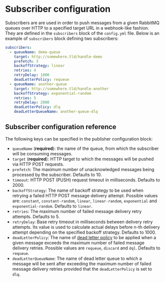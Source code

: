 # Subscriber configuration

Subscribers are are used in order to push messages from a given RabbitMQ queues over HTTP to a specified target URL in a webhook-like fashion. They are defined in the `subscribers` block of the `config.yml` file. Below is an example of `subscribers` block defining two subscribers:

```yaml
subscribers:
  - queueName: demo-queue
    target: http://somewhere.tld/handle-demo
    prefetch: 3
    backoffStrategy: linear
    retries: 4
    retryDelay: 1000
    deadLetterPolicy: requeue
  - queueName: another-queue
    target: http://somewhere.tld/handle-another
    backoffStrategy: exponential-random
    retries: 5
    retryDelay: 2000
    deadLetterPolicy: dlq
    deadLetterQueueName: another-queue-dlq
```

## Subscriber configuration reference

The following keys can be specified in the publisher configuration block:

- `queueName` (**required**): the name of the queue, from which the subscriber will be consuming messages.
- `target` (**required**): HTTP target to which the messages will be pushed via HTTP POST requests.
- `prefetch`: The maximum number of unacknowledged messages being processed by the subscriber. Defaults to 10.
- `timeout`: HTTP POST (PUSH) request timeout in milliseconds. Defaults to 2000.
- `backoffStrategy`: The name of backoff strategy to be used when retrying a failed HTTP POST message delivery attempt. Possible values are: `constant`, `constant-random`, `linear`, `linear-random`, `exponential` and `exponential-random`. Defaults to `linear`.
- `retries`: The maximum number of failed message delivery retry attempts. Defaults to 5.
- `retryDelay`: Base retry timeout in milliseconds between delivery retry attempts. Its value is used to calculate actual delays before n-th delivery attempt depending on the specified backoff strategy. Defaults to 1000.
- `deadLetterPolicy`: The name of [dead letter policy](/subscribers/dead-letter-policies/) to be applied when a given message exceeds the maximum number of failed message delivery retries. Possible values are `requeue`, `discard` and `dql`. Defaults to `requeue`.
- `deadLetterQueueName`: The name of dead letter queue to which a message will be sent after exceeding the maximum number of failed message delivery retries provided that the `deadLetterPolicy` is set to `dlq`.